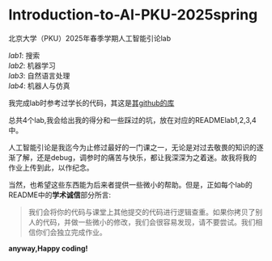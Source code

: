 # Introduction-to-AI-PKU-2025spring
北京大学（PKU）2025年春季学期人工智能引论lab

*lab1*: 搜索  
*lab2*: 机器学习  
*lab3*: 自然语言处理  
*lab4*: 机器人与仿真  

我完成lab时参考过学长的代码，其这是[其github的库](https://github.com/Minechuan/AIIntroLabs)

总共4个lab,我会给出我的得分和一些踩过的坑，放在对应的READMElab1,2,3,4中。

人工智能引论是我迄今为止修过最好的一门课之一，无论是对过去敬畏的知识的逐渐了解，还是debug，调参时的痛苦与快乐，都让我深深为之着迷。故我将我的作业上传到此，以作纪念。

当然，也希望这些东西能为后来者提供一些微小的帮助。但是，正如每个lab的README中的**学术诚信**部分所言:

> 我们会将你的代码与课堂上其他提交的代码进行逻辑查重。如果你拷贝了别人的代码，并做一些微小的修改，我们会很容易发现，请不要尝试。我们相信你们会独立完成作业。

**anyway,Happy coding!**

